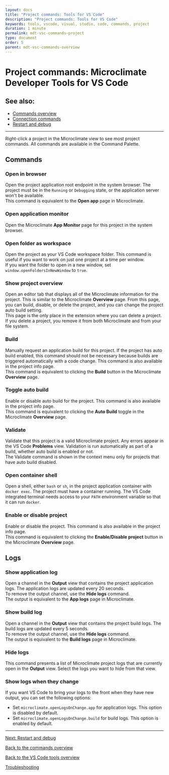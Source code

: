 ```yaml
---
layout: docs
title: "Project commands: Tools for VS Code"
description: "Project commands: Tools for VS Code"
keywords: tools, vscode, visual, studio, code, commands, project
duration: 1 minute
permalink: mdt-vsc-commands-project
type: document
order: 5
parent: mdt-vsc-commands-overview
---
```


# Project commands: Microclimate Developer Tools for VS Code

## See also:
- [Commands overview](mdt-vsc-commands-overview)
- [Connection commands](mdt-vsc-commands-connection)
- [Restart and debug](mdt-vsc-commands-restart-and-debug)

***

Right-click a project in the Microclimate view to see most project commands. All commands are available in the Command Palette.

## Commands

### **Open in browser**
Open the project application root endpoint in the system browser. The project must be in the `Running` or `Debugging` state, or the application server won't be available.<br>
This command is equivalent to the **Open app** page in Microclimate.

### **Open application monitor**
Open the Microclimate **App Monitor** page for this project in the system browser.

### **Open folder as workspace**
Open the project as your VS Code workspace folder. This command is useful if you want to work on just one project at a time per window.<br>
If you want the folder to open in a new window, set `window.openFoldersInNewWindow` to `true`.

### **Show project overview**
Open an editor tab that displays all of the Microclimate information for the project. This is similar to the Microclimate **Overview** page. From this page, you can build, disable, or delete the project, and you can change the project auto build setting.<br>
This page is the only place in the extension where you can delete a project. If you delete a project, you remove it from both Microclimate and from your file system.

### **Build**
Manually request an application build for this project. If the project has auto build enabled, this command should not be necessary because builds are triggered automatically with a code change. This command is also available in the project info page.<br>
This command is equivalent to clicking the **Build** button in the Microclimate **Overview** page.

### **Toggle auto build**
Enable or disable auto build for the project. This command is also available in the project info page.<br>
This command is equivalent to clicking the **Auto Build** toggle in the Microclimate **Overview** page.

### **Validate**
Validate that this project is a valid Microclimate project. Any errors appear in the VS Code **Problems** view. Validation is run automatically as part of a build, whether auto build is enabled or not.<br>
The Validate command is shown in the context menu only for projects that have auto build disabled.

### **Open container shell**
Open a shell, either `bash` or `sh`, in the project application container with `docker exec`. The project must have a container running. The VS Code integrated terminal needs access to your `PATH` environment variable so that it can run `docker`.

### **Enable or disable project**
Enable or disable the project. This command is also available in the project info page.<br>
This command is equivalent to clicking the **Enable/Disable project** button in the Microclimate **Overview** page.

## Logs

### **Show application log**
Open a channel in the **Output** view that contains the project application logs. The application logs are updated every 20 seconds.<br>
To remove the output channel, use the **Hide logs** command.<br>
The output is equivalent to the **App logs** page in Microclimate.

### **Show build log**
Open a channel in the **Output** view that contains the project build logs. The build logs are updated every 5 seconds.<br>
To remove the output channel, use the **Hide logs** command.<br>
The output is equivalent to the **Build logs** page in Microclimate.

### **Hide logs**
This command presents a list of Microclimate project logs that are currently open in the **Output** view. Select the logs you want to hide from that view.

### **Show logs when they change**
If you want VS Code to bring your logs to the front when they have new output, you can set the following options:
- Set `microclimate.openLogsOnChange.app` for application logs. This option is disabled by default.
- Set `microclimate.openLogsOnChange.build` for build logs. This option is enabled by default.

***

[Next: Restart and debug](mdt-vsc-commands-restart-and-debug)

[Back to the commands overview](mdt-vsc-commands-overview)

[Back to the VS Code tools overview](mdt-vsc-overview)

[Troubleshooting](mdt-vsc-troubleshooting)
